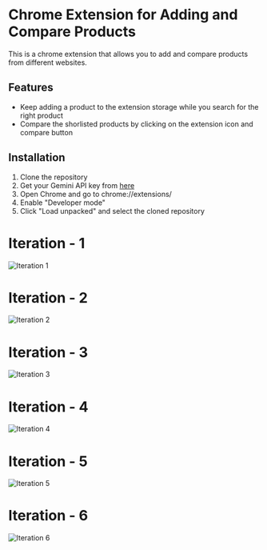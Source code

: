 # Chrome Extension for Adding and Compare Products

This is a chrome extension that allows you to add and compare products from different websites.

## Features

- Keep adding a product to the extension storage while you search for the right product
- Compare the shorlisted products by clicking on the extension icon and compare button

## Installation

1. Clone the repository
2. Get your Gemini API key from [here](https://console.cloud.google.com/ai/apikeys)
3. Open Chrome and go to chrome://extensions/
4. Enable "Developer mode"
5. Click "Load unpacked" and select the cloned repository

# Iteration - 1

![Iteration 1](./images/img1.png)

# Iteration - 2

![Iteration 2](./images/img2.png)

# Iteration - 3

![Iteration 3](./images/img3.png)

# Iteration - 4

![Iteration 4](./images/img4.png)

# Iteration - 5

![Iteration 5](./images/img5.png)

# Iteration - 6

![Iteration 6](./images/img6.png)
